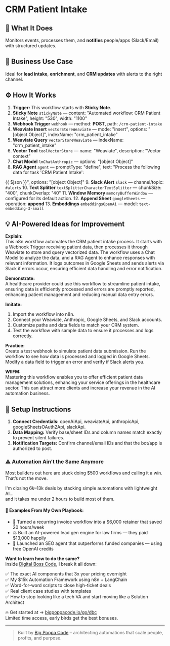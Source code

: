 # CRM Patient Intake
  ## 🚀 What It Does
  Monitors events, processes them, and **notifies** people/apps (Slack/Email) with structured updates.
  
  ## 💼 Business Use Case
  Ideal for **lead intake**, **enrichment**, and **CRM updates** with alerts to the right channel.
  
  ## ⚙️ How It Works
  1. **Trigger:** This workflow starts with **Sticky Note**.
  2. **Sticky Note** `stickyNote` — content: "Automated workflow: CRM Patient Intake", height: "530", width: "1100"
3. **Webhook Trigger** `webhook` — method: **POST**, path: `/crm-patient-intake`
4. **Weaviate Insert** `vectorStoreWeaviate` — mode: "insert", options: "[object Object]", indexName: "crm_patient_intake"
5. **Weaviate Query** `vectorStoreWeaviate` — indexName: "crm_patient_intake"
6. **Vector Tool** `toolVectorStore` — name: "Weaviate", description: "Vector context"
7. **Chat Model** `lmChatAnthropic` — options: "[object Object]"
8. **RAG Agent** `agent` — promptType: "define", text: "Process the following data for task 'CRM Patient Intake':

{{ $json }}", options: "[object Object]"
9. **Slack Alert** `slack` — channel/topic: `#alerts`
10. **Text Splitter** `textSplitterCharacterTextSplitter` — chunkSize: "400", chunkOverlap: "40"
11. **Window Memory** `memoryBufferWindow` — configured for its default action.
12. **Append Sheet** `googleSheets` — operation: **append**
13. **Embeddings** `embeddingsOpenAi` — model: `text-embedding-3-small`
  
  ## 💡 AI-Powered Ideas for Improvement
  **Explain:**  
This n8n workflow automates the CRM patient intake process. It starts with a Webhook Trigger receiving patient data, then processes it through Weaviate to store and query vectorized data. The workflow uses a Chat Model to analyze the data, and a RAG Agent to enhance responses with relevant information. It logs outcomes in Google Sheets and sends alerts via Slack if errors occur, ensuring efficient data handling and error notification.

**Demonstrate:**  
A healthcare provider could use this workflow to streamline patient intake, ensuring data is efficiently processed and errors are promptly reported, enhancing patient management and reducing manual data entry errors.

**Imitate:**  
1. Import the workflow into n8n.  
2. Connect your Weaviate, Anthropic, Google Sheets, and Slack accounts.  
3. Customize paths and data fields to match your CRM system.  
4. Test the workflow with sample data to ensure it processes and logs correctly.

**Practice:**  
Create a test webhook to simulate patient data submission. Run the workflow to see how data is processed and logged in Google Sheets. Modify a data field to trigger an error and verify if Slack alerts you.

**WIIFM:**  
Mastering this workflow enables you to offer efficient patient data management solutions, enhancing your service offerings in the healthcare sector. This can attract more clients and increase your revenue in the AI automation business.
  
  ## 🔧 Setup Instructions
  1. **Connect Credentials:** openAiApi, weaviateApi, anthropicApi, googleSheetsOAuth2Api, slackApi.
2. **Data Mapping:** Verify base/sheet IDs and column names match exactly to prevent silent failures.
3. **Notification Targets:** Confirm channel/email IDs and that the bot/app is authorized to post.
  
### ⚠️ Automation Ain’t the Same Anymore

Most builders out here are stuck doing $500 workflows and calling it a win.  
That’s not the move.  

I'm closing $6k–$13k deals by stacking simple automations with lightweight AI...  
and it takes me under 2 hours to build most of them.

#### 🧠 Examples From My Own Playbook:
- 🔁 Turned a recurring invoice workflow into a $6,000 retainer that saved 20 hours/week  
- ⚖️ Built an AI-powered lead gen engine for law firms — they paid $13,000 happily  
- 🚀 Launched an SEO agent that outperforms funded companies — using free OpenAI credits  

**Want to learn how to do the same?**  
Inside [Digital Boss Code](https://bigpoppacode.io/go/dbc), I break it all down:

✅ The exact AI components that 3x your pricing overnight  
✅ My $15k Automation Framework using n8n + LangChain  
✅ Word-for-word scripts to close high-ticket deals  
✅ Real client case studies with templates  
✅ How to stop looking like a tech VA and start moving like a Solution Architect  

🔥 Get started at → [bigpoppacode.io/go/dbc](https://bigpoppacode.io/go/dbc)  
Limited time access, early birds get the best bonuses.

---
> Built by [Big Poppa Code](https://bigpoppacode.io) – architecting automations that scale people, profits, and purpose.
  